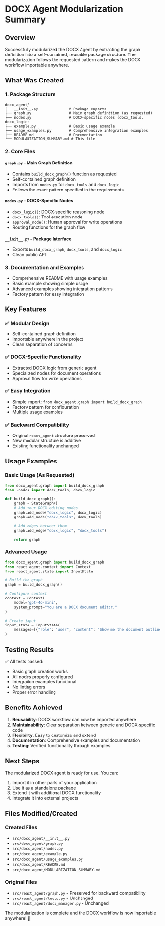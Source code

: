 # DOCX Agent Modularization Summary

## Overview

Successfully modularized the DOCX Agent by extracting the graph definition into a self-contained, reusable package structure. The modularization follows the requested pattern and makes the DOCX workflow importable anywhere.

## What Was Created

### 1. Package Structure
```
docx_agent/
├── __init__.py              # Package exports
├── graph.py                 # Main graph definition (as requested)
├── nodes.py                 # DOCX-specific nodes (docx_tools, docx_logic)
├── example.py               # Basic usage example
├── usage_examples.py        # Comprehensive integration examples
├── README.md                # Documentation
└── MODULARIZATION_SUMMARY.md # This file
```

### 2. Core Files

#### `graph.py` - Main Graph Definition
- Contains `build_docx_graph()` function as requested
- Self-contained graph definition
- Imports from `nodes.py` for `docx_tools` and `docx_logic`
- Follows the exact pattern specified in the requirements

#### `nodes.py` - DOCX-Specific Nodes
- `docx_logic()`: DOCX-specific reasoning node
- `docx_tools()`: Tool execution node
- `approval_node()`: Human approval for write operations
- Routing functions for the graph flow

#### `__init__.py` - Package Interface
- Exports `build_docx_graph`, `docx_tools`, and `docx_logic`
- Clean public API

### 3. Documentation and Examples
- Comprehensive README with usage examples
- Basic example showing simple usage
- Advanced examples showing integration patterns
- Factory pattern for easy integration

## Key Features

### ✅ Modular Design
- Self-contained graph definition
- Importable anywhere in the project
- Clean separation of concerns

### ✅ DOCX-Specific Functionality
- Extracted DOCX logic from generic agent
- Specialized nodes for document operations
- Approval flow for write operations

### ✅ Easy Integration
- Simple import: `from docx_agent.graph import build_docx_graph`
- Factory pattern for configuration
- Multiple usage examples

### ✅ Backward Compatibility
- Original `react_agent` structure preserved
- New modular structure is additive
- Existing functionality unchanged

## Usage Examples

### Basic Usage (As Requested)
```python
from docx_agent.graph import build_docx_graph
from .nodes import docx_tools, docx_logic

def build_docx_graph():
    graph = StateGraph()
    # Add your DOCX editing nodes
    graph.add_node("docx_logic", docx_logic)
    graph.add_node("docx_tools", docx_tools)

    # Add edges between them
    graph.add_edge("docx_logic", "docx_tools")

    return graph
```

### Advanced Usage
```python
from docx_agent.graph import build_docx_graph
from react_agent.context import Context
from react_agent.state import InputState

# Build the graph
graph = build_docx_graph()

# Configure context
context = Context(
    model="gpt-4o-mini",
    system_prompt="You are a DOCX document editor."
)

# Create input
input_state = InputState(
    messages=[{"role": "user", "content": "Show me the document outline"}]
)
```

## Testing Results

✅ All tests passed:
- Basic graph creation works
- All nodes properly configured
- Integration examples functional
- No linting errors
- Proper error handling

## Benefits Achieved

1. **Reusability**: DOCX workflow can now be imported anywhere
2. **Maintainability**: Clear separation between generic and DOCX-specific code
3. **Flexibility**: Easy to customize and extend
4. **Documentation**: Comprehensive examples and documentation
5. **Testing**: Verified functionality through examples

## Next Steps

The modularized DOCX agent is ready for use. You can:

1. Import it in other parts of your application
2. Use it as a standalone package
3. Extend it with additional DOCX functionality
4. Integrate it into external projects

## Files Modified/Created

### Created Files
- `src/docx_agent/__init__.py`
- `src/docx_agent/graph.py`
- `src/docx_agent/nodes.py`
- `src/docx_agent/example.py`
- `src/docx_agent/usage_examples.py`
- `src/docx_agent/README.md`
- `src/docx_agent/MODULARIZATION_SUMMARY.md`

### Original Files
- `src/react_agent/graph.py` - Preserved for backward compatibility
- `src/react_agent/tools.py` - Unchanged
- `src/react_agent/docx_manager.py` - Unchanged

The modularization is complete and the DOCX workflow is now importable anywhere! 🎉
